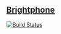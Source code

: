 ## [Brightphone](https://brightphone.github.io)
[![Build Status](https://travis-ci.org/brightphone/hexoBlog.svg?branch=master)](https://travis-ci.org/brightphone/hexoBlog)

